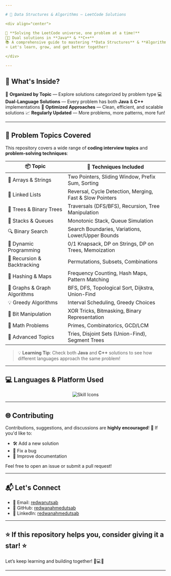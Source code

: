 ```yaml
---

# 🚀 Data Structures & Algorithms — LeetCode Solutions

<div align="center">

🧮 **Solving the LeetCode universe, one problem at a time!**
👨‍💻 Dual solutions in **Java** & **C++**
📚 A comprehensive guide to mastering **Data Structures** & **Algorithms**
⭐ Let's learn, grow, and get better together!

</div>

---
```


## 📂 What's Inside?

🎯 **Organized by Topic** — Explore solutions categorized by problem type
💻 **Dual-Language Solutions** — Every problem has both **Java** & **C++** implementations
🚀 **Optimized Approaches** — Clean, efficient, and scalable solutions
📈 **Regularly Updated** — More problems, more patterns, more fun!

---

## 🧠 Problem Topics Covered

This repository covers a wide range of **coding interview topics** and **problem-solving techniques**:

| 📦 Topic                     | 🚀 Techniques Included                                   |
| ---------------------------- | -------------------------------------------------------- |
| 🔢 Arrays & Strings          | Two Pointers, Sliding Window, Prefix Sum, Sorting        |
| 🔗 Linked Lists              | Reversal, Cycle Detection, Merging, Fast & Slow Pointers |
| 🌲 Trees & Binary Trees      | Traversals (DFS/BFS), Recursion, Tree Manipulation       |
| 🧱 Stacks & Queues           | Monotonic Stack, Queue Simulation                        |
| 🔍 Binary Search             | Search Boundaries, Variations, Lower/Upper Bounds        |
| 🎯 Dynamic Programming       | 0/1 Knapsack, DP on Strings, DP on Trees, Memoization    |
| 🧭 Recursion & Backtracking  | Permutations, Subsets, Combinations                      |
| 🔑 Hashing & Maps            | Frequency Counting, Hash Maps, Pattern Matching          |
| 🌉 Graphs & Graph Algorithms | BFS, DFS, Topological Sort, Dijkstra, Union-Find         |
| 💡 Greedy Algorithms         | Interval Scheduling, Greedy Choices                      |
| 🧩 Bit Manipulation          | XOR Tricks, Bitmasking, Binary Representation            |
| 🧮 Math Problems             | Primes, Combinatorics, GCD/LCM                           |
| 🔧 Advanced Topics           | Tries, Disjoint Sets (Union-Find), Segment Trees         |

> 💡 **Learning Tip**: Check both **Java** and **C++** solutions to see how different languages approach the same problem!

---

## 💻 Languages & Platform Used

<p align="center">
  <img src="https://skillicons.dev/icons?i=java,cpp,leetcode,git" alt="Skill Icons" />
</p>

---

## 🌐 Contributing

Contributions, suggestions, and discussions are **highly encouraged**! 🚀
If you'd like to:

* 🛠️ Add a new solution
* 🐛 Fix a bug
* 📝 Improve documentation

Feel free to open an issue or submit a pull request!

---

## 📬 Let's Connect

* 📧 Email: [redwanutsab](mailto:redwanutsab@gmail.com)
* 🐙 GitHub: [redwanahmedutsab](https://github.com/redwanahmedutsab)
* 💼 LinkedIn: [redwanahmedutsab](https://linkedin.com/in/redwanahmedutsab)

---

## ⭐ If this repository helps you, consider giving it a star! ⭐

Let’s keep learning and building together! 🧠💻✨

---
